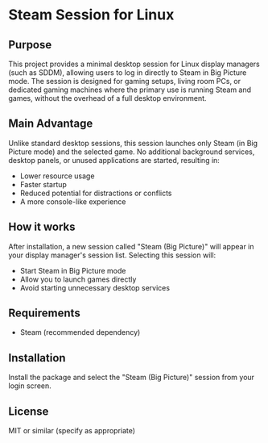 # Steam Session for Linux

## Purpose
This project provides a minimal desktop session for Linux display managers (such as SDDM), allowing users to log in directly to Steam in Big Picture mode. The session is designed for gaming setups, living room PCs, or dedicated gaming machines where the primary use is running Steam and games, without the overhead of a full desktop environment.

## Main Advantage
Unlike standard desktop sessions, this session launches only Steam (in Big Picture mode) and the selected game. No additional background services, desktop panels, or unused applications are started, resulting in:
- Lower resource usage
- Faster startup
- Reduced potential for distractions or conflicts
- A more console-like experience

## How it works
After installation, a new session called "Steam (Big Picture)" will appear in your display manager's session list. Selecting this session will:
- Start Steam in Big Picture mode
- Allow you to launch games directly
- Avoid starting unnecessary desktop services

## Requirements
- Steam (recommended dependency)

## Installation
Install the package and select the "Steam (Big Picture)" session from your login screen.

## License
MIT or similar (specify as appropriate)

